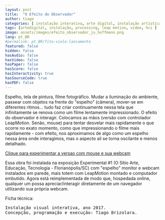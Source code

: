 ```yaml
---
layout: post
title:  "O Efeito do Observador"
author: tiago
categories: [ instalação interativa, arte digital, instalação artística, processing, leap motion, video, hci ]
tags: [artedigital, instalação, processing, leap motion, video, hci ]
image: assets/images/efeito_observador_ju_hoffmann.png
lang: pt_BR
#permalink: pt_BR/fita-viola-lancamento
featured: false
hidden: false
hasAudio: false
hasVideo: false
hasPaper: false
hasScore: false
hasInteractivity: true
hasSourceCode: true
hasPDF: false
---
```


Espelho, tela de pintura, filme fotográfico. Mudar a iluminação do ambiente, passear com objetos na frente do "espelho" (câmera), mover-se em diferentes ritmos... tudo faz criar continuamente nessa tela que infinitamente se renova como um filme lentamente impressionado. O efeito do observador é interagir. Colocamos as mãos (versão com controlador LeapMotion. Senão, mouse) para tentar desvelar mais rapidamente o que ocorre no exato momento, como que impressionando o filme mais rapidamente - com efeito, nos aproximamos de algo como um espelho nessa área onde interagimos, mas o aspecto ali se torna oscilante e menos detalhado.

<!--<iframe width="560" height="315" src="https://www.youtube.com/embed/Zx4zjXCMc14" frameborder="0" allow="accelerometer; autoplay; clipboard-write; encrypted-media; gyroscope; picture-in-picture" allowfullscreen></iframe>-->

<a href="https://editor.p5js.org/brizolara/present/GEiqR8_XW" target="_blank">Clique para experimentar a versao com mouse e sua webcam</a>

<!--<div align="center">
<iframe width="640" height="480" src="https://editor.p5js.org/brizolara/embed/GEiqR8_XW" allowfullscreen></iframe>
</div>-->

Essa obra foi instalada na exposição Experimental #1 (O Sítio Arte, Educação, Tecnologia - Florianópolis/SC) com "espelho" monitor e webcam instalados em parede, mais totem com LeapMotion montado e computador embutido. Agora está reimplementada de modo que, hospedada online, qualquer um possa apreciar/interagir diretamente de um navegador utilizando sua própria webcam.

Ficha técnica:
<pre>
Instalação visual interativa, ano 2017.
Concepção, programação e execução: Tiago Brizolara.
</pre>